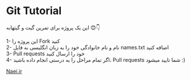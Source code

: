 # Git Tutorial
این یک پروژه برای تمرین گیت و گیتهابه :blush::point_down:

1- این پروژه را Fork کنید<br>
2- نام و نام خانوادگی خود را به زبان انگلیسی به فایل names.txt اضافه کنید<br>
3- Pull requests خود را ارسال کنید<br>
4- اگر تمام مراحل را به درستی انجام داده باشید، Pull requests شما تایید میشود :) <br>

[Naei.ir](https://naei.ir)
